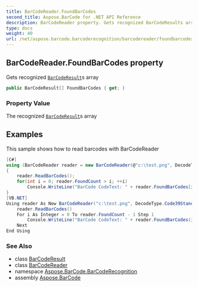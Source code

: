 ```yaml
---
title: BarCodeReader.FoundBarCodes
second_title: Aspose.BarCode for .NET API Reference
description: BarCodeReader property. Gets recognized BarCodeResults array
type: docs
weight: 40
url: /net/aspose.barcode.barcoderecognition/barcodereader/foundbarcodes/
---
```

## BarCodeReader.FoundBarCodes property

Gets recognized [`BarCodeResult`](../../barcoderesult/)s array

```csharp
public BarCodeResult[] FoundBarCodes { get; }
```

### Property Value

The recognized [`BarCodeResult`](../../barcoderesult/)s array

## Examples

This sample shows how to read barcodes with BarCodeReader

```csharp
[C#]
using (BarCodeReader reader = new BarCodeReader(@"c:\test.png", DecodeType.Code39Standard, DecodeType.Code128))
{
    reader.ReadBarCodes();
    for(int i = 0; reader.FoundCount > i; ++i)
        Console.WriteLine("BarCode CodeText: " + reader.FoundBarCodes[i].CodeText);
}
[VB.NET]
Using reader As New BarCodeReader("c:\test.png", DecodeType.Code39Standard, DecodeType.Code128)
    reader.ReadBarCodes()
    For i As Integer = 0 To reader.FoundCount - 1 Step 1
        Console.WriteLine("BarCode CodeText: " + reader.FoundBarCodes(i).CodeText)
    Next
End Using
```

### See Also

* class [BarCodeResult](../../barcoderesult/)
* class [BarCodeReader](../)
* namespace [Aspose.BarCode.BarCodeRecognition](../../barcodereader/)
* assembly [Aspose.BarCode](../../../)


